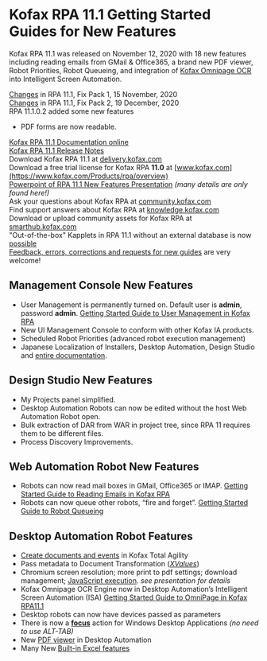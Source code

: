 # Kofax RPA 11.1 Getting Started Guides for New Features
Kofax RPA 11.1 was released on November 12, 2020 with 18 new features including reading emails from GMail & Office365, a brand new PDF viewer, Robot Priorities, Robot Queueing, and integration of [Kofax Omnipage OCR](https://www.kofax.com/Products/omnipage) into Intelligent Screen Automation.  

[Changes](https://github.com/KofaxRPA/RPA-11.1/blob/main/Readme-RPA-11.1.0.1.txt) in RPA 11.1, Fix Pack 1, 15 November, 2020  
[Changes](https://github.com/KofaxRPA/RPA-11.1/blob/main/Readme-RPA-11.1.0.2.txt) in RPA 11.1, Fix Pack 2, 19 December, 2020  
RPA 11.1.0.2 added some new features
* PDF forms are now readable.


[Kofax RPA 11.1 Documentation online](https://docshield.kofax.com/Portal/Products/en_US/RPA/11.1.0_vwsnqu4c9o/RPA.htm)  
[Kofax RPA 11.1 Release Notes](https://docshield.kofax.com/RPA/en_US/11.1.0_vwsnqu4c9o/print/KofaxRPAReleaseNotes_11.1.0_EN.pdf)  
Download Kofax RPA 11.1 at [delivery.kofax.com](https://delivery.kofax.com)  
Download a free trial license for Kofax RPA **11.0** at [www.kofax.com](https://www.kofax.com/Products/rpa/overview)  
[Powerpoint of RPA 11.1 New Features Presentation](https://github.com/KofaxRPA/RPA-11.1/raw/main/Whats%20new%20Kofax%20RPA%2011.1%20_%20partner.pptx)  *(many details are only found here!)*  
Ask your questions about Kofax RPA at [community.kofax.com](https://community.kofax.com/)  
Find support answers about Kofax RPA at [knowledge.kofax.com](https://knowledge.kofax.com/Robotic_Process_Automation)  
Download or upload community assets for Kofax RPA at [smarthub.kofax.com](https://smarthub.kofax.com/apps/?product=Kofax+RPA)  
"Out-of-the-box" Kapplets in RPA 11.1 without an external database is now [possible](Embedded%20Kapplets%20in%20RPA%2011.1.md#kapplets-in-embedded-mode-with-development-database-in-kofax-rpa-111)  
[Feedback, errors, corrections and requests for new guides](https://github.com/KofaxRPA/RPA-11.1/issues/new) are very welcome! 


## Management Console New Features
* User Management is permanently turned on. Default user is **admin**, password **admin**. [Getting Started Guide to User Management in Kofax RPA](https://github.com/KofaxRPA/RPA-11.1/blob/main/UserManagement.md#user-management-in-kofax-rpa-111)
* New UI Management Console to conform with other Kofax IA products.
* Scheduled Robot Priorities (advanced robot execution management)
* Japanese Localization of Installers, Desktop Automation, Design Studio and [entire documentation](https://docshield.kofax.com/Portal/Products/ja_JA/RPA/11.1.0_vwsnqu4c9o/RPA.htm).
## Design Studio New Features
* My Projects panel simplified.
* Desktop Automation Robots can now be edited without the host Web Automation Robot open.
* Bulk extraction of DAR from WAR in project tree, since RPA 11 requires them to be different files.
* Process Discovery Improvements.
## Web Automation Robot New Features
* Robots can now read mail boxes in GMail, Office365 or IMAP. [Getting Started Guide to Reading Emails in Kofax RPA](https://github.com/KofaxRPA/RPA-11.1/blob/main/Enhanced%20Email%20Integration.md#enhanced-email-integration-in-kofax-rpa-111) 
* Robots can now queue other robots, “fire and forget”. [Getting Started Guide to Robot Queueing](https://github.com/KofaxRPA/RPA-11.1/blob/main/RobotQueueing.md#robot-queueing-in-kofax-rpa)
## Desktop Automation Robot Features
* [Create documents and events](https://docshield.kofax.com/RPA/en_US/11.1.0_vwsnqu4c9o/help/kap_help/designstudio/c_das_ktastep.html#c_das_ktastep) in Kofax Total Agility
* Pass metadata to Document Transformation (*[XValues](https://docshield.kofax.com/RPA/en_US/11.1.0_vwsnqu4c9o/help/kap_help/designstudio/c_das_dtsstep.html?h=xvalues)*)
* Chromium  screen resolution; more print to pdf settings; download management; [JavaScript execution](EmbeddedBrowser_ExecuteJavaScript.md#execute-javascript-in-embedded-browser). *see presentation for details*
* Kofax Omnipage OCR Engine now in Desktop Automation’s Intelligent Screen Automation (ISA) [Getting Started Guide to OmniPage in Kofax RPA11.1](https://github.com/KofaxRPA/RPA-11.1/blob/main/OmniPageOCR.md#omnipage-ocr)  
* Desktop robots can now have devices passed as parameters
* There is now a [**focus**](https://docshield.kofax.com/RPA/en_US/11.1.0_vwsnqu4c9o/help/kap_help/designstudio/c_focus.html?h=focus) action for Windows Desktop Applications *(no need to use ALT-TAB)*
* New [PDF viewer](https://docshield.kofax.com/RPA/en_US/11.1.0_vwsnqu4c9o/help/kap_help/designstudio/c_pdfextract.html?h=pdf%20viewer) in Desktop Automation
* Many New [Built-in Excel features](https://docshield.kofax.com/RPA/en_US/11.1.0_vwsnqu4c9o/help/kap_help/designstudio/c_builtinexcel.html?h=built-in%20excel)

